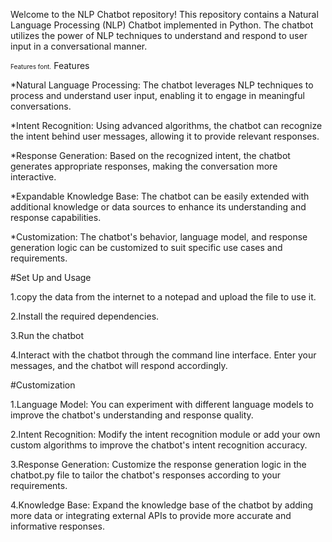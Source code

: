 Welcome to the NLP Chatbot repository! This repository contains a Natural Language Processing (NLP) Chatbot implemented in Python. The chatbot utilizes the power of NLP techniques to understand and respond to user input in a conversational manner.

 <font size="1">Features font.</font>
Features

*Natural Language Processing: The chatbot leverages NLP techniques to process and understand user input, enabling it to engage in meaningful conversations.

*Intent Recognition: Using advanced algorithms, the chatbot can recognize the intent behind user messages, allowing it to provide relevant responses.

*Response Generation: Based on the recognized intent, the chatbot generates appropriate responses, making the conversation more interactive.

*Expandable Knowledge Base: The chatbot can be easily extended with additional knowledge or data sources to enhance its understanding and response capabilities.

*Customization: The chatbot's behavior, language model, and response generation logic can be customized to suit specific use cases and requirements.

#Set Up and Usage

1.copy the data from the internet to a notepad and upload the file to use it.

2.Install the required dependencies.

3.Run the chatbot

4.Interact with the chatbot through the command line interface. Enter your messages, and the chatbot will respond accordingly.

#Customization

1.Language Model: You can experiment with different language models to improve the chatbot's understanding and response quality.

2.Intent Recognition: Modify the intent recognition module or add your own custom algorithms to improve the chatbot's intent recognition accuracy.

3.Response Generation: Customize the response generation logic in the chatbot.py file to tailor the chatbot's responses according to your requirements.

4.Knowledge Base: Expand the knowledge base of the chatbot by adding more data or integrating external APIs to provide more accurate and informative responses.

